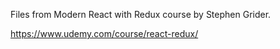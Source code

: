 Files from Modern React with Redux course by Stephen Grider.

https://www.udemy.com/course/react-redux/
